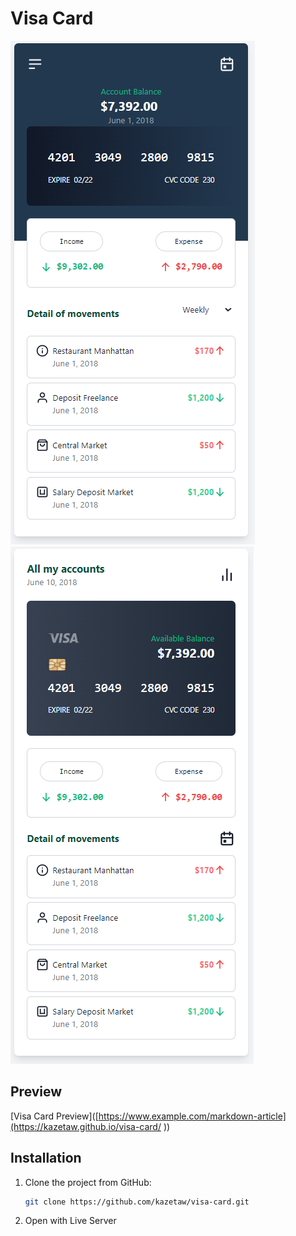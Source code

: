 # Visa Card

![Logo](image/page1.png "page1")
![Logo](image/page2.png "page1")


## Preview
[Visa Card Preview]([https://www.example.com/markdown-article](https://kazetaw.github.io/visa-card/
))

## Installation 

1. Clone the project from GitHub:
   ```bash
   git clone https://github.com/kazetaw/visa-card.git
2. Open with Live Server
